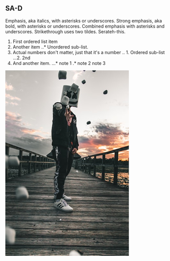 ## SA-D

Emphasis, aka italics, with asterisks or underscores.
Strong emphasis, aka bold, with asterisks or underscores.
Combined emphasis with asterisks and underscores.
Strikethrough uses two tildes. Serateh-this.
1. First ordered list item
2. Another item
..* Unordered sub-list.
3. Actual numbers don't matter, just that it's a number
.. 1. Ordered sub-list
...2. 2nd
4. And another item.
...* note 1
.* note 2
note 3

![nkust](nkust.png "高科大")
